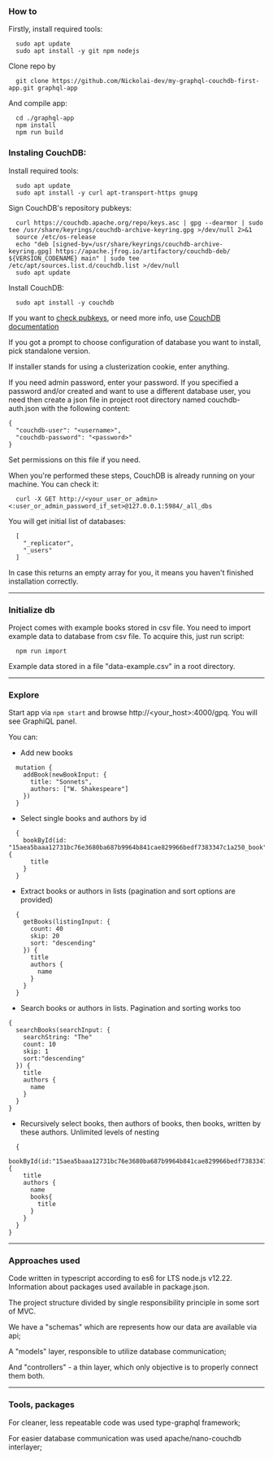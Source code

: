 ### How to
Firstly, install required tools:

```
  sudo apt update
  sudo apt install -y git npm nodejs
```

Clone repo by

```
  git clone https://github.com/Nickolai-dev/my-graphql-couchdb-first-app.git graphql-app
```

And compile app:

```
  cd ./graphql-app
  npm install
  npm run build
```

### Instaling CouchDB:

Install required tools:

```
  sudo apt update
  sudo apt install -y curl apt-transport-https gnupg
```

Sign CouchDB's repository pubkeys:

```
  curl https://couchdb.apache.org/repo/keys.asc | gpg --dearmor | sudo tee /usr/share/keyrings/couchdb-archive-keyring.gpg >/dev/null 2>&1
  source /etc/os-release
  echo "deb [signed-by=/usr/share/keyrings/couchdb-archive-keyring.gpg] https://apache.jfrog.io/artifactory/couchdb-deb/ ${VERSION_CODENAME} main" | sudo tee /etc/apt/sources.list.d/couchdb.list >/dev/null
  sudo apt update
```

Install CouchDB:

```
  sudo apt install -y couchdb
```


If you want to [check pubkeys](https://docs.couchdb.org/en/stable/install/unix.html#gpg-keys-used-for-signing-the-couchdb-repositories),
or need more info, use [CouchDB documentation](https://docs.couchdb.org/en/stable/install/unix.html)


If you got a prompt to choose configuration of database you want to install, pick standalone version.

If installer stands for using a clusterization cookie, enter anything.

If you need admin password, enter your password.
If you specified a password and/or created and want to use a different database user,
you need then create a json file in project root directory named couchdb-auth.json with the following content:
```
{
  "couchdb-user": "<username>",
  "couchdb-password": "<password>"
}
```
Set permissions on this file if you need.


When you're performed these steps, CouchDB is already running on your machine. You can check it:
```
  curl -X GET http://<your_user_or_admin><:user_or_admin_password_if_set>@127.0.0.1:5984/_all_dbs
```
You will get initial list of databases:
```
  [
    "_replicator",
    "_users"
  ]
```
In case this returns an empty array for you, it means you haven't finished installation correctly. 

---
### Initialize db

Project comes with example books stored in csv file.
You need to import example data to database from csv file. To acquire this, just run script:
```
  npm run import
```
Example data stored in a file "data-example.csv" in a root directory.

---
### Explore

Start app via `npm start` and browse http://<your_host>:4000/gpq. You will see GraphiQL panel.

You can:
+ Add new books

```
  mutation {
    addBook(newBookInput: {
      title: "Sonnets",
      authors: ["W. Shakespeare"]
    })
  }
```

+ Select single books and authors by id

```
  {
    bookById(id: "15aea5baaa12731bc76e3680ba687b9964b841cae829966bedf7383347c1a250_book") {
      title
    }
  }
```

+ Extract books or authors in lists (pagination and sort options are provided)
```
  {
    getBooks(listingInput: {
      count: 40
      skip: 20
      sort: "descending"
    }) {
      title
      authors {
        name
      }
    }
  }
```

+ Search books or authors in lists. Pagination and sorting works too
```
{
  searchBooks(searchInput: {
    searchString: "The"
    count: 10
    skip: 1
    sort:"descending"
  }) {
    title
    authors {
      name
    }
  }
}
```

+ Recursively select books, then authors of books, then books, written by these authors. Unlimited levels of nesting

```
  {
  bookById(id:"15aea5baaa12731bc76e3680ba687b9964b841cae829966bedf7383347c1a250_book") {
    title
    authors {
      name
      books{
        title
      }
    }
  }
}
```

---
### Approaches used

Code written in typescript according to es6 for LTS node.js v12.22. Information about packages used available in package.json.

The project structure divided by single responsibility principle in some sort of MVC.

We have a "schemas" which are represents how our data are available via api;

A "models" layer, responsible to utilize database communication;

And "controllers" - a thin layer, which only objective is to properly connect them both.

---
### Tools, packages

For cleaner, less repeatable code was used type-graphql framework;

For easier database communication was used apache/nano-couchdb interlayer;
